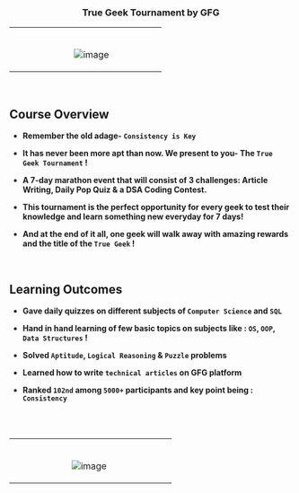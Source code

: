 ### <p align="center"> True Geek Tournament by GFG </p>


<table>
	<tr>
		 <td>
       </br>
       
&nbsp; &nbsp; &nbsp; &nbsp; &nbsp; &nbsp; &nbsp; &nbsp; &nbsp; &nbsp;&nbsp; &nbsp; &nbsp;  ![image](https://user-images.githubusercontent.com/76246106/139740720-c85541ab-780b-484e-80f7-d3c030fcd668.png) &nbsp; &nbsp; &nbsp; &nbsp; &nbsp; &nbsp; &nbsp; &nbsp; &nbsp; &nbsp;

</table>
  
</br>

## Course Overview 

* **Remember the old adage- `Consistency is Key`**

* **It has never been more apt than now. We present to you- The `True Geek Tournament` !**

* **A 7-day marathon event that will consist of 3 challenges: Article Writing, Daily Pop Quiz & a DSA Coding Contest.**

* **This tournament is the perfect opportunity for every geek to test their knowledge and learn something new everyday for 7 days!**

* **And at the end of it all, one geek will walk away with amazing rewards and the title of the `True Geek` !**

</br>

## Learning Outcomes 

* **Gave daily quizzes on different subjects of `Computer Science` and `SQL`**

* **Hand in hand learning of few basic topics on subjects like : `OS`, `OOP`, `Data Structures` !**

* **Solved `Aptitude`, `Logical Reasoning` & `Puzzle` problems** 

* **Learned how to write `technical articles` on GFG platform**

* **Ranked `102nd` among `5000+` participants and key point being : `Consistency`**

</br>

</br>

<table>
	<tr>
		 <td>


</br>

&nbsp; &nbsp; &nbsp; &nbsp; &nbsp; &nbsp; &nbsp; &nbsp; &nbsp; &nbsp;&nbsp; &nbsp; &nbsp;![image](https://user-images.githubusercontent.com/76246106/139740081-65522968-3e1c-4e66-a3a4-867927666a84.png) &nbsp; &nbsp; &nbsp; &nbsp; &nbsp; &nbsp; &nbsp; &nbsp; &nbsp; &nbsp;&nbsp; &nbsp; &nbsp;

</table>

</br>   
